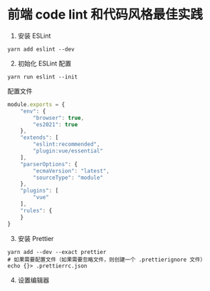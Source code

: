# 前端 code lint 和代码风格最佳实践

1. 安装 ESLint

```shell
yarn add eslint --dev
```

2. 初始化 ESLint 配置

```shell
yarn run eslint --init
```

配置文件

```javascript
module.exports = {
    "env": {
        "browser": true,
        "es2021": true
    },
    "extends": [
        "eslint:recommended",
        "plugin:vue/essential"
    ],
    "parserOptions": {
        "ecmaVersion": "latest",
        "sourceType": "module"
    },
    "plugins": [
        "vue"
    ],
    "rules": {
    }
}
```

3. 安装 Prettier

```shell
yarn add --dev --exact prettier
# 如果需要配置文件（如果需要忽略文件，则创建一个 .prettierignore 文件）
echo {}> .prettierrc.json
```

4. 设置编辑器

